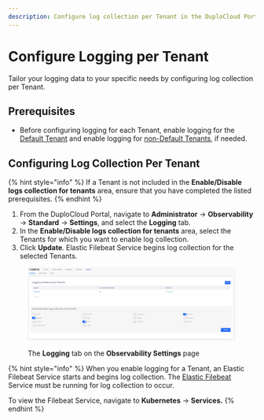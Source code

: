 ```yaml
---
description: Configure log collection per Tenant in the DuploCloud Portal
---
```


# Configure Logging per Tenant

Tailor your logging data to your specific needs by configuring log collection per Tenant.

## Prerequisites

* Before configuring logging for each Tenant, enable logging for the [Default Tenant](central-logging-setup.md) and enable logging for [non-Default Tenants](enable-non-default-tenant-logging.md), if needed.

## Configuring Log Collection Per Tenant

{% hint style="info" %}
If a Tenant is not included in the **Enable/Disable logs collection for tenants** area, ensure that you have completed the listed prerequisites.&#x20;
{% endhint %}

1. From the DuploCloud Portal, navigate to **Administrator** -> **Observability** -> **Standard** -> **Settings**, and select the **Logging** tab. &#x20;
2. In the **Enable/Disable logs collection for tenants** area, select the Tenants for which you want to enable log collection.&#x20;
3. Click **Update**. Elastic Filebeat Service begins log collection for the selected Tenants.&#x20;

<figure><img src="../../../.gitbook/assets/TABS.png" alt=""><figcaption><p>The <strong>Logging</strong> tab on the <strong>Observability Settings</strong> page</p></figcaption></figure>

{% hint style="info" %}
When you enable logging for a Tenant, an Elastic Filebeat Service starts and begins log collection. The [Elastic Filebeat](https://www.elastic.co/guide/en/beats/filebeat/current/filebeat-overview.html) Service must be running for log collection to occur.&#x20;

To view the Filebeat Service, navigate to **Kubernetes** -> **Services.**&#x20;
{% endhint %}

